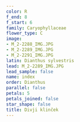 ```yaml
---
color: R
f_end: 8
f_start: 6
family: Caryophyllaceae
flower_type: C
image:
- M_2-2288_IMG.JPG
- M_2-2289_IMG.JPG
- M_2-2291_IMG.JPG
latin: Dianthus sylvestris
lead: M_2-2289_IMG.JPG
lead_sample: false
name: index
order: Dianthus
parallel: false
petals: 5
petals_joined: false
star_shape: false
title: Divji klinček
---
```


